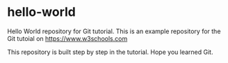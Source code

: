 # hello-world
Hello World repository for Git tutorial.
This is an example repository for the Git tutoial on https://www.w3schools.com

This repository is built step by step in the tutorial.
Hope you learned Git.


